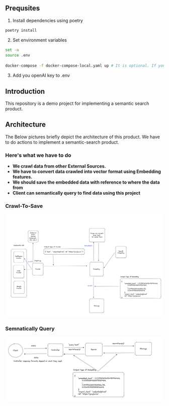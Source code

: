 ## Prequsites

1. Install dependencies using poetry

```bash
poetry install
```

2. Set environment variables

```bash
set -a
source .env

docker-compose -f docker-compose-local.yaml up # It is optional. If you want to run Qdrant locally then run this command
```

3. Add you openAI key to .env

## Introduction

This repository is a demo project for implementing a semantic search product.

## Architecture

The Below pictures briefly depict the architecture of this product. We have to do actions to implement a semantic-search product.

### Here's what we have to do

- **We crawl data from other External Sources.**
- **We have to convert data crawled into vector format using Embedding features.**
- **We should save the embedded data with reference to where the data from**
- **Client can semantically query to find data using this project**

### Crawl-To-Save

![Crawl-Arch](image.png)

### Semnatically Query

![Alt text](image-1.png)


